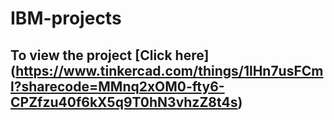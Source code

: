 # IBM-projects
## To view the project [Click here] (https://www.tinkercad.com/things/1lHn7usFCml?sharecode=MMnq2xOM0-fty6-CPZfzu40f6kX5q9T0hN3vhzZ8t4s)
